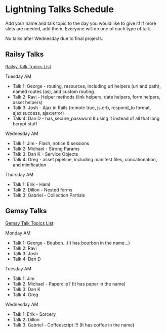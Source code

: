 # Lightning Talks Schedule

Add your name and talk topic to the day you would like to give it!  If more slots are needed, add them.  Everyone will do one of each type of talk.

No talks after Wednesday due to final projects.

## Railsy Talks

[Railsy Talk Topics List](./railsy-talk-topics.md)

Tuesday AM
- Talk 1: George - routing, resources, including url helpers (url and path), named routes (as), and custom routing
- Talk 2: Ravi - Helper methods (link helpers, date helpers, form helpers, asset helpers)
- Talk 3: Josh - Ajax in Rails (remote true, js.erb, respond_to format, ajax:success, ajax:error)
- Talk 4: Dan D - has_secure_password & using it instead of all that long bcrypt stuff

Wednesday AM
- Talk 1: Jim - Flash, notice & sessions
- Talk 2: Michael - Strong Params
- Talk 3: Dan K - Service Objects
- Talk 4: Greg - asset pipeline, including manifest files, concationation, and minification

Thursday AM
- Talk 1: Erik - Haml
- Talk 2: Dillon - Nested forms
- Talk 3: Gabriel - Collection Partials

## Gemsy Talks

[Gemsy Talk Topics List](./gemsy_talk_topics.md)

Monday AM
- Talk 1: George - Boubon...(It has bourbon in the name...)
- Talk 2: Ravi
- Talk 3: Josh
- Talk 4: Dan D

Tuesday AM
- Talk 1: Jim
- Talk 2: Michael - Paperclip?  (It has paper in the name)
- Talk 3: Dan K
- Talk 4: Greg

Wednesday AM
- Talk 1: Erik - Sorcery
- Talk 2: Dillon
- Talk 3: Gabriel - Coffeescript !!! (It has coffee in the name)
